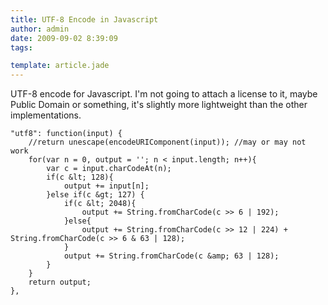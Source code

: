```yaml
---
title: UTF-8 Encode in Javascript
author: admin
date: 2009-09-02 8:39:09
tags: 

template: article.jade
---
```


UTF-8 encode for Javascript. I'm not going to attach a license to it, maybe Public Domain or something, it's slightly more lightweight than the other implementations.

	"utf8": function(input) {
		//return unescape(encodeURIComponent(input)); //may or may not work
		for(var n = 0, output = ''; n < input.length; n++){
			var c = input.charCodeAt(n);
			if(c &lt; 128){ 	      
				output += input[n]; 	    
			}else if(c &gt; 127) {
				if(c &lt; 2048){ 	        
					output += String.fromCharCode(c >> 6 | 192);
				}else{
					output += String.fromCharCode(c >> 12 | 224) + String.fromCharCode(c >> 6 & 63 | 128);
				}
				output += String.fromCharCode(c &amp; 63 | 128);
			}
		}
		return output;
	},
